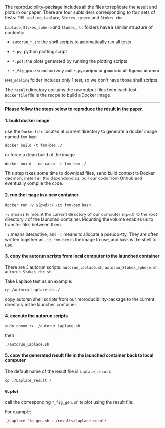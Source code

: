 The reproducibility-package includes all the files to replicate the result and plots in our paper. There are four subfolders corresponding to four sets of tests: `FMM_scaling`, `Laplace`, `Stokes_sphere` and `Stokes_rbc`. 


`Laplace`, `Stokes_sphere` and `Stokes_rbc` folders have a similar structure of contents:

- `autorun_*.sh`: the shell scripts to automatically run all tests

- `*.py`: python plotting script

- `*.pdf`: the plots generated by running the plotting scripts

- `*_fig_gen.sh`: collectively call `*.py` scripts to generate all figures at once

`FMM_scaling` folder includes only 1 test, so we don't have those shell scripts.

The `result` directory contains the raw output files from each test. `Dockerfile` file is the recipe to build a Docker image.

----------------------


**Please follow the steps below to reproduce the result in the paper.**


#### 1. build docker image

use the `Dockerfile` located at current directory to generate a docker image named `fmm-bem`:

`docker build -t fmm-bem ./`

or force a clean build of the image

`docker build --no-cache -t fmm-bem ./`

This step takes some time to download files, send build context to Docker daemon, install all the dependencies, pull our code from Github and eventually compile the code. 

#### 2. run the image in a new container

`docker run -v $(pwd):/ -it fmm-bem bash`

`-v` means to mount the current directory of our computer `$(pwd)` to the root directory `/` of the launched container. Mounting the volume enables us to transfer files between them.

`-i` means interactive, and `-t` means to allocate a pseudo-tty. They are often written together as `-it`. `fmm-bem` is the image to use, and `bash` is the shell to use.

#### 3. copy the autorun scripts from local computer to the launched container

There are 3 autorun scripts: `autorun_Laplace.sh`, `autorun_Stokes_sphere.sh`, `autorun_Stokes_rbc.sh`

Take Laplace test as an example:

`cp /autorun_Laplace.sh ./`

copy autorun shell scripts from our reproducibility-package to the current directory in the launched container.

#### 4. execute the autorun scripts

`sudo chmod +x ./autorun_Laplace.sh` 

then

`./autorun_Laplace.sh`

#### 5. copy the generated result file in the launched container back to local computer

The default name of the result file is `Laplace_result`.

`cp ./Laplace_result /`

#### 6. plot

call the corresponding `*_fig_gen.sh` to plot using the result file:

For example:

`./Laplace_fig_gen.sh ../results/Laplace_result`
